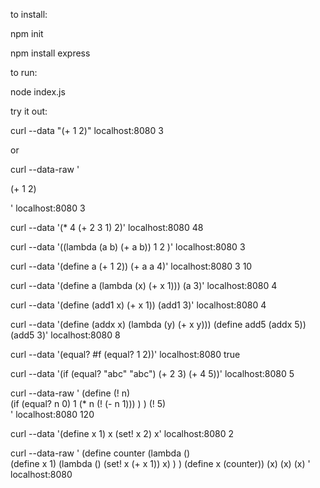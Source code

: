 to install:

npm init

npm install express

to run:

node index.js

try it out:

curl --data "(+ 1 2)" localhost:8080
3 

or 

curl --data-raw ' 

 (+ 1 2)

' localhost:8080
3

curl --data '(* 4 (+ 2 3 1) 2)'  localhost:8080
48

curl --data '((lambda (a b) (+ a b)) 1 2 )'  localhost:8080
3

curl --data '(define a (+ 1 2)) (+ a a 4)' localhost:8080
3
10

curl --data '(define a (lambda (x) (+ x 1))) (a 3)' localhost:8080
4

curl --data '(define (add1 x) (+ x 1)) (add1 3)' localhost:8080
4

curl --data '(define (addx x) (lambda (y) (+ x y))) (define add5 (addx 5)) (add5 3)' localhost:8080
8

curl --data '(equal? #f (equal? 1 2))' localhost:8080
true

curl --data '(if (equal? "abc" "abc") (+ 2 3) (+ 4 5))' localhost:8080
5

curl --data-raw '
  (define (! n)   
    (if (equal? n 0) 
      1
      (* n (! (- n 1)))
    )
  )
  (! 5)   
' localhost:8080
120

curl --data '(define x 1) x (set! x 2) x' localhost:8080
2

curl --data-raw '
(define counter (lambda ()  
  (define x 1)
  (lambda () (set! x (+ x 1)) x)
 )
)
(define x (counter))
(x)
(x)
(x)
' localhost:8080

 


